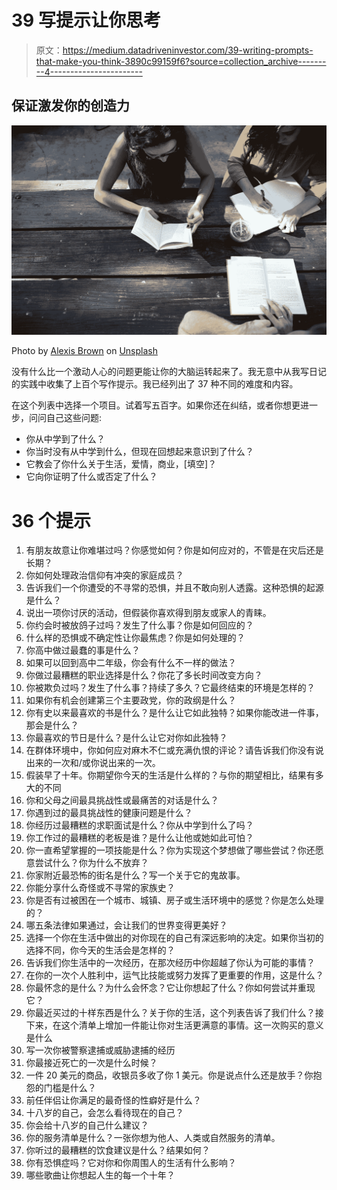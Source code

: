 # 39 写提示让你思考

> 原文：<https://medium.datadriveninvestor.com/39-writing-prompts-that-make-you-think-3890c99159f6?source=collection_archive---------4----------------------->

## 保证激发你的创造力

![](img/bfe13a85d981abb6037ee5cce41babe7.png)

Photo by [Alexis Brown](https://unsplash.com/@alexisrbrown?utm_source=medium&utm_medium=referral) on [Unsplash](https://unsplash.com?utm_source=medium&utm_medium=referral)

没有什么比一个激动人心的问题更能让你的大脑运转起来了。我无意中从我写日记的实践中收集了上百个写作提示。我已经列出了 37 种不同的难度和内容。

在这个列表中选择一个项目。试着写五百字。如果你还在纠结，或者你想更进一步，问问自己这些问题:

*   你从中学到了什么？
*   你当时没有从中学到什么，但现在回想起来意识到了什么？
*   它教会了你什么关于生活，爱情，商业，[填空]？
*   它向你证明了什么或否定了什么？

# 36 个提示

1.  有朋友故意让你难堪过吗？你感觉如何？你是如何应对的，不管是在灾后还是长期？
2.  你如何处理政治信仰有冲突的家庭成员？
3.  告诉我们一个你遭受的不寻常的恐惧，并且不敢向别人透露。这种恐惧的起源是什么？
4.  说出一项你讨厌的活动，但假装你喜欢得到朋友或家人的青睐。
5.  你约会时被放鸽子过吗？发生了什么事？你是如何回应的？
6.  什么样的恐惧或不确定性让你最焦虑？你是如何处理的？
7.  你高中做过最蠢的事是什么？
8.  如果可以回到高中二年级，你会有什么不一样的做法？
9.  你做过最糟糕的职业选择是什么？你花了多长时间改变方向？
10.  你被欺负过吗？发生了什么事？持续了多久？它最终结束的环境是怎样的？
11.  如果你有机会创建第三个主要政党，你的政纲是什么？
12.  你有史以来最喜欢的书是什么？是什么让它如此独特？如果你能改进一件事，那会是什么？
13.  你最喜欢的节日是什么？是什么让它对你如此独特？
14.  在群体环境中，你如何应对麻木不仁或充满仇恨的评论？请告诉我们你没有说出来的一次和/或你说出来的一次。
15.  假装早了十年。你期望你今天的生活是什么样的？与你的期望相比，结果有多大的不同
16.  你和父母之间最具挑战性或最痛苦的对话是什么？
17.  你遇到过的最具挑战性的健康问题是什么？
18.  你经历过最糟糕的求职面试是什么？你从中学到什么了吗？
19.  你工作过的最糟糕的老板是谁？是什么让他或她如此可怕？
20.  你一直希望掌握的一项技能是什么？你为实现这个梦想做了哪些尝试？你还愿意尝试什么？你为什么不放弃？
21.  你家附近最恐怖的街名是什么？写一个关于它的鬼故事。
22.  你能分享什么奇怪或不寻常的家族史？
23.  你是否有过被困在一个城市、城镇、房子或生活环境中的感觉？你是怎么处理的？
24.  哪五条法律如果通过，会让我们的世界变得更美好？
25.  选择一个你在生活中做出的对你现在的自己有深远影响的决定。如果你当初的选择不同，你今天的生活会是怎样的？
26.  告诉我们你生活中的一次经历，在那次经历中你超越了你认为可能的事情？
27.  在你的一次个人胜利中，运气比技能或努力发挥了更重要的作用，这是什么？
28.  你最怀念的是什么？为什么会怀念？它让你想起了什么？你如何尝试并重现它？
29.  你最近买过的十样东西是什么？关于你的生活，这个列表告诉了我们什么？接下来，在这个清单上增加一件能让你对生活更满意的事情。这一次购买的意义是什么
30.  写一次你被警察逮捕或威胁逮捕的经历
31.  你最接近死亡的一次是什么时候？
32.  一件 20 美元的商品，收银员多收了你 1 美元。你是说点什么还是放手？你抱怨的门槛是什么？
33.  前任伴侣让你满足的最奇怪的性癖好是什么？
34.  十八岁的自己，会怎么看待现在的自己？
35.  你会给十八岁的自己什么建议？
36.  你的服务清单是什么？一张你想为他人、人类或自然服务的清单。
37.  你听过的最糟糕的饮食建议是什么？结果如何？
38.  你有恐惧症吗？它对你和你周围人的生活有什么影响？
39.  哪些歌曲让你想起人生的每一个十年？
